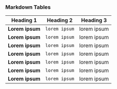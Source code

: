 ### Markdown Tables


| Heading 1          | Heading 2          | Heading 3          |
| ------------------ | ------------------ | ------------------ |
| **Lorem ipsum**    | `lorem ipsum`      | lorem ipsum        |
| **Lorem ipsum**    | `lorem ipsum`      | lorem ipsum        |
| **Lorem ipsum**    | `lorem ipsum`      | lorem ipsum        |
| **Lorem ipsum**    | `lorem ipsum`      | lorem ipsum        |
| **Lorem ipsum**    | `lorem ipsum`      | lorem ipsum        |
| **Lorem ipsum**    | `lorem ipsum`      | lorem ipsum        |
| **Lorem ipsum**    | `lorem ipsum`      | lorem ipsum        |

